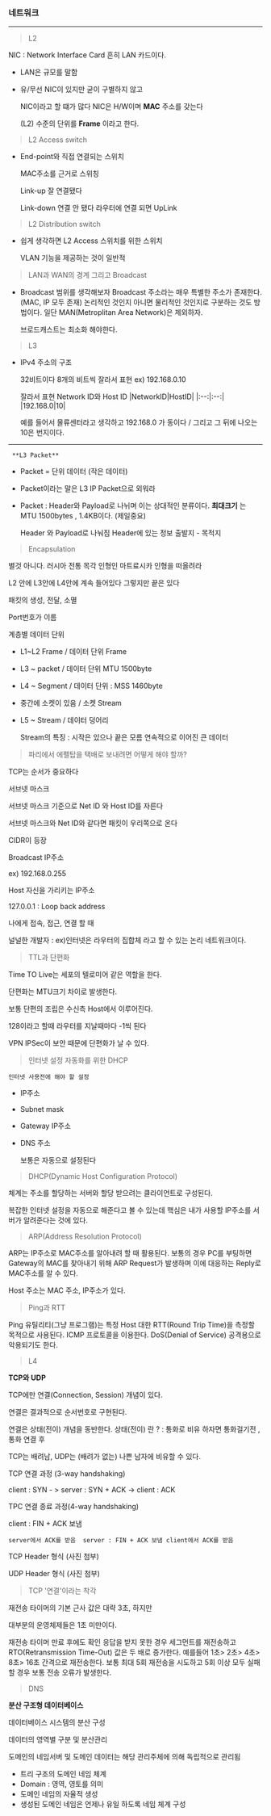 ### 네트워크
___



>L2

NIC : Network Interface Card 
흔히 LAN 카드이다. 

* LAN은 규모를 말함 

 * 유/무선 NIC이 있지만 굳이 구별하지 않고 

    NIC이라고 할 떄가 많다
    NIC은 H/W이며 **MAC** 주소를 갖는다

    (L2) 수준의 단위를 **Frame** 이라고 한다.

>L2 Access switch

* End-point와 직접 연결되는 스위치

  MAC주소를 근거로 스위칭


  Link-up 잘 연결됐다

  Link-down 연결 안 됐다
라우터에 연결 되면 UpLink


>L2 Distribution switch

* 쉽게 생각하면 L2 Access 스위치를 위한 스위치 

  VLAN 기능을 제공하는 것이 일반적 

  
>LAN과 WAN의 경계 그리고 Broadcast

* Broadcast 범위를 생각해보자
  Broadcast 주소라는 매우 특별한 주소가 존재한다.(MAC, IP 모두 존재)
논리적인 것인지 아니면 물리적인 것인지로 구분하는 것도 방법이다.
일단 MAN(Metroplitan Area Network)은 제외하자.

   브로드캐스트는 최소화 해야한다.

>L3

* IPv4 주소의 구조

  32비트이다 
8개의 비트씩 잘라서 표현 
ex) 192.168.0.10 

  잘라서 표현 Network ID와 Host ID
     |NetworkID|HostID|
     |:--:|:--:|
     |192.168.0|10|
    


  예를 들어서 물류센터라고 생각하고
  192.168.0 가 동이다 / 그리고 그 뒤에 나오는 10은 번지이다.
___
     **L3 Packet**

* Packet = 단위 데이터 (작은 데이터)
* Packet이라는 말은 L3 IP Packet으로 외워라 
* Packet : Header와 Payload로 나뉘며 이는 상대적인 분류이다.
 **최대크기** 는 MTU  1500bytes , 1.4KB이다. (제일중요)

   Header 와 Payload로 나눠짐 
   Header에 있는 정보 출발지 - 목적지

>Encapsulation 

별것 아니다. 러시아 전통 목각 인형인 마트료시카 인형을 떠올려라

L2 안에 L3안에 L4안에 계속 들어있다 그렇지만 끝은 있다

패킷의 생성, 전달, 소멸

 Port번호가 이름 

계층별 데이터 단위 

* L1~L2 Frame / 데이터 단위 Frame 
* L3 ~ packet  / 데이터 단위 MTU 1500byte
* L4 ~ Segment / 데이터 단위 : MSS 1460byte
*  중간에 소켓이 있음  /  소켓  Stream
* L5 ~ Stream / 데이터 덩어리 

  Stream의 특징 : 시작은 있으나 끝은 모름 연속적으로 이어진 큰 데이터


>파리에서 에펠탑을 택배로 보내려면 어떻게 해야 할까?


 TCP는 순서가 중요하다

 서브넷 마스크

서브넷 마스크 기준으로 Net ID 와 Host ID를 자른다

서브넷 마스크와 Net ID와 같다면 패킷이 우리쪽으로 온다

CIDR이 등장

Broadcast IP주소

ex) 192.168.0.255

Host 자신을 가리키는 IP주소

127.0.0.1 : Loop back address

나에게 접속, 접근, 연결 할 때 

널널한 개발자 : ex)인터넷은 라우터의 집합체 라고 할 수 있는 논리 네트워크이다.


>TTL과 단편화 

Time TO Live는 세포의 텔로미어 같은 역할을 한다.

단편화는 MTU크기 차이로 발생한다.

보통 단편의 조립은 수신측 Host에서 이루어진다.

128이라고 할때 라우터를 지날때마다 -1씩 된다

VPN IPSec이 보안 때문에 단편화가 날 수 있다.


>인터넷 설정 자동화를 위한 DHCP

`인터넷 사용전에 해야 할 설정 `

 * IP주소
 * Subnet mask
 * Gateway IP주소
 * DNS 주소

    보통은 자동으로 설정된다

>DHCP(Dynamic Host Configuration Protocol)

체계는 주소를 할당하는 서버와 할당 받으려는 클라이언트로 구성된다.

복잡한 인터넷 설정을 자동으로 해준다고 볼 수 있는데 핵심은 내가 사용할 IP주소를 서버가 알려준다는 것에 있다.


>ARP(Address Resolution Protocol)

ARP는 IP주소로 MAC주소를 알아내려 할 때 활용된다.
보통의 경우 PC를 부팅하면 Gateway의 MAC를 찾아내기 위해 ARP Request가 발생하며 이에 
대응하는 Reply로 MAC주소를 알 수 있다.

Host 주소는 MAC 주소, IP주소가 있다.


>Ping과 RTT

Ping 유틸리티(그냥 프로그램)는 특정 Host 대한 RTT(Round Trip Time)을 측정할 목적으로 사용된다.
ICMP 프로토콜을 이용한다.
DoS(Denial of Service) 공격용으로 악용되기도 한다.

>L4

**TCP와 UDP**

TCP에만 연결(Connection, Session) 개념이 있다.

연결은 결과적으로 순서번호로 구현된다.

연결은 상태(전이) 개념을 동반한다. 상태(전이) 란 ? : 통화로 비유 하자면 통화걸기전 , 통화 연결 후 

TCP는 배려남, UDP는 (배려가 없는) 나쁜 남자에 비유할 수 있다.

TCP 연결 과정 (3-way handshaking)

client : SYN  - > server : SYN + ACK -> client : ACK

TPC 연결 종료 과정(4-way handshaking)

client : FIN + ACK 보냄

`server에서 ACK를 받음 
server : FIN + ACK 보냄
client에서 ACK를 받음`

TCP Header 형식
(사진 첨부)

UDP Header 형식
(사진 첨부)


>TCP '연결'이라는 착각 

재전송 타이머의 기본 근사 값은 대략 3초, 하지만

대부분의 운영체제들은 1초 미만이다.

재전송 타이머 만료 후에도 확인 응답을 받지 못한 경우 세그먼트를 재전송하고 
RTO(Retransmission Time-Out) 값은 두 배로 증가한다.
예를들어 1초> 2초> 4초> 8초> 16초 간격으로 재전송한다.
보통 최대 5회 재전송을 시도하고 5회 이상 모두 실패할 경우 보통 전송 오류가 발생한다.


>DNS 

**분산 구조형 데이터베이스**

데이터베이스 시스템의 분산 구성

데이터의 영역별 구분 및 분산관리

도메인의 네임서버 및 도메인 데이터는 해당 관리주체에 의해 독립적으로 관리됨

 * 트리 구조의 도메인 네임 체계
 * Domain : 영역, 영토를 의미
 * 도메인 네임의 자율적 생성
 * 생성된 도메인 네임은 언제나 유일 하도록 네임 체계 구성

